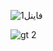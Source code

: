 ![فاينل1](https://user-images.githubusercontent.com/66948966/174313491-5068030e-dcf9-4550-b937-84af667040fd.jpg)


![gt 2](https://user-images.githubusercontent.com/66948966/174309287-71e072cf-26db-44d7-a4fb-cc7e00593898.jpg)

